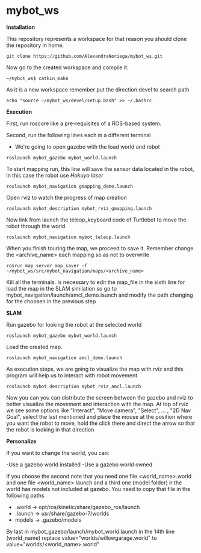 # mybot_ws

**Installation**

This repository represents a workspace for that reason you should clone the repository in home.

``
git clone https://github.com/AlexandraNoriega/mybot_ws.git
``

Now go to the created workspace and compile it.

``
~/mybot_ws$ catkin_make
``

As it is a new workspace remember put the direction devel to search path

``
echo "source ~/mybot_ws/devel/setup.bash" >> ~/.bashrc
``

**Execution**

First, run roscore like a pre-requisites of a ROS-based system.

Second, run the following lines each in a different terminal

- We're going to open gazebo with the load world and robot

``
roslaunch mybot_gazebo mybot_world.launch 
``

To start mapping run, this line will save the sensor data located in the robot, in this case the robot use *Hokuyo laser* 

``
roslaunch mybot_navigation gmapping_demo.launch
``

Open rviz to watch the progress of map creation

``
roslaunch mybot_description mybot_rviz_gmapping.launch
``

Now link from launch the teleop_keyboard code of Turtlebot to move the robot through the world

``
roslaunch mybot_navigation mybot_teleop.launch
``

When you finish touring the map, we proceed to save it. Remember change the <archive_name> each mapping so as not to overwrite

``
rosrun map_server map_saver -f ~/mybot_ws/src/mybot_navigation/maps/<archive_name>
``

Kill all the terminals. Is necessary to edit the map_file in the sixth line for load the map in the SLAM similation so go to mybot_navigation/launch/amcl_demo.launch and modify the path changing for the choosen in the previous step

**SLAM**

Run gazebo for looking the robot at the selected world

``
roslaunch mybot_gazebo mybot_world.launch 
``

Load the created map.

``
roslaunch mybot_navigation amcl_demo.launch 
``

As execution steps, we are going to visualize the map with rviz and this program will help us to interact with robot movement

``
roslaunch mybot_description mybot_rviz_amcl.launch
``

Now you can you can distribute the screen between the gazebo and rviz to better visualize the movement and interaction with the map. At top of rviz we see some options like "Interact", "Move camera", "Select", ... , "2D Nav Goal", select the last mentioned and place the mouse at the position where you want the robot to move, hold the click there and direct the arrow so that the robot is looking in that direction

**Personalize**

If you want to change the world, you can:

-Use a gazebo world installed 
-Use a gazebo world owned

If you choose the second note that you need one file <world_name>.world and one file <world_name>.launch and a third one (model folder) ir the world has models not included at gazebo. You need to copy that file in the following paths

- .world -> opt/ros/kinetic/share/gazebo_ros/launch
- .launch -> usr/share/gazebo-7/worlds
- models -> .gazebo/models

By last in mybot_gazebo/launch/mybot_world.launch in the 14th line (world_name) replace value="worlds/willowgarage.world" to value="worlds/<world_name>.world"
